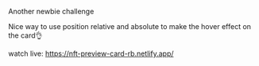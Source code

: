 Another newbie challenge 

Nice way to use position relative and absolute to make the hover effect on the card👌

watch live: https://nft-preview-card-rb.netlify.app/

